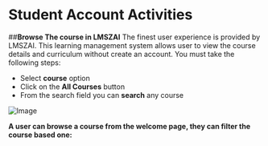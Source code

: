 # Student Account Activities

##**Browse The course in LMSZAI**
The finest user experience is provided by LMSZAI. This learning management system allows user to view the course details and curriculum without create an account. You must take the following steps:

- Select **course** option
- Click on the **All Courses** button
- From the search field you can **search** any course

![Image](/images/user/1.jpg)

**A user can browse a course from the welcome page, they can filter the course based one:**


